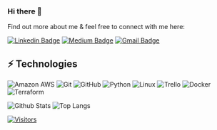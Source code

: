 ### Hi there 👋

<!-- My Name is Dimple Patel, I am AWS Certified Solution Architect Associate and I love everything about Cloud & DevOps domain. I am an avid learner, I like to collaborate & exchange ideas. I am currently working in Linux, Python, Terraform, Docker & AWS. -->

Find out more about me & feel free to connect with me here:

<!-- Replace the fields below with the information requested. Remember to remove the encapsulating <> characters. For spaces in names, use %20 (e.g. Broadus%20Palmer) -->

[![Linkedin Badge](https://img.shields.io/badge/-Dimple%20Patel-blue?style=flat-square&logo=Linkedin&logoColor=white&link=https://www.linkedin.com/in/pdimple/)](https://www.linkedin.com/in/pdimple/)
[![Medium Badge](https://img.shields.io/badge/Dimple%20Patel-12100E?style=flat-square&logo=medium&logoColor=white&link=https://medium.com/@dp3cloud)](https://medium.com/@dp3cloud)
[![Gmail Badge](https://img.shields.io/badge/-dp3cloud@gmail.com-c14438?style=flat-square&logo=Gmail&logoColor=white&link=mailto:dp3cloud@gmail.com)](mailto:dp3cloud@gmail.com)

## ⚡ Technologies

<!-- Check out the Badges folder for more badges -->

![Amazon AWS](https://img.shields.io/badge/Amazon%20AWS-232F3E?style=flat-square&logo=amazon-aws)
![Git](https://img.shields.io/badge/-Git-black?style=flat-square&logo=git)
![GitHub](https://img.shields.io/badge/-GitHub-181717?style=flat-square&logo=github)
![Python](https://img.shields.io/badge/-Python-black?style=flat-square&logo=Python)
![Linux](https://img.shields.io/badge/Linux-FCC624?style=flat-square&logo=linux&logoColor=black)
![Trello](https://img.shields.io/badge/Trello-%23026AA7.svg?style=flat-square&logo=Trello&logoColor=white)
![Docker](https://img.shields.io/badge/docker-%230db7ed.svg?style=for-the-badge&logo=docker&logoColor=white)
![Terraform](https://img.shields.io/badge/terraform-%235835CC.svg?style=for-the-badge&logo=terraform&logoColor=white)

<!-- Replace the fields below with the information requested. Remember to remove the encapsulating <> characters. -->

![Github Stats](https://github-readme-stats.vercel.app/api?username=codewarriors12&count_private=true&show_icons=true&include_all_commits=true)
![Top Langs](https://github-readme-stats.vercel.app/api/top-langs/?username=codewarriors12&hide=TeX&layout=compact)


[![Visitors](https://api.visitorbadge.io/api/visitors?path=codewarriors12%2Fcodewarriors12&label=VISITORS&countColor=%23263759)](https://visitorbadge.io/status?path=codewarriors12%2Fcodewarriors12)
